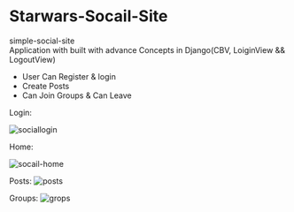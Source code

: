 # Starwars-Socail-Site
simple-social-site
</br>
Application with built with advance Concepts in Django(CBV, LoiginView && LogoutView)</br>
<ul>
<li>User Can Register & login</li>
<li>Create Posts</li>
<li>Can Join Groups & Can Leave</li>
</ul>
Login:

![sociallogin](https://user-images.githubusercontent.com/40596313/49135049-97b1c580-f30b-11e8-8caf-9cc999743c89.PNG)

Home:

![socail-home](https://user-images.githubusercontent.com/40596313/49135061-a39d8780-f30b-11e8-90a5-1295a452277e.PNG)

Posts:
![posts](https://user-images.githubusercontent.com/40596313/49135076-aef0b300-f30b-11e8-88ca-3a6816ff0539.PNG)

Groups:
![grops](https://user-images.githubusercontent.com/40596313/49135107-bf089280-f30b-11e8-82fd-5ba554869a2b.PNG)
